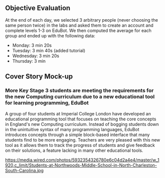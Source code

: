 ## Objective Evaluation

At the end of each day, we selected 3 arbitrary people (never choosing the same person twice) in the labs and asked them to create an account and complete levels 1-3 on EduBot. We then computed the average for each group and ended up with the following data:
* Monday: 3 min 20s
* Tuesday: 3 min 40s (added tutorial)
* Wednesday: 3 min 20s
* Thursday: 3 min

## Cover Story Mock-up

### More Key Stage 3 students are meeting the requirements for the new Computing curriculum due to a new educational tool for learning programming, EduBot

A group of four students at Imperial College London have developed an educational programming tool that focuses on teaching the core concepts in England's new Computing curriculum. Instead of bogging students down in the unintuitive syntax of many programming languages, EduBot introduces concepts through a simple block-based interface that many students find to be more engaging. Teachers are very pleased with this new tool as it allows them to track the progress of students and give feedback on their solutions, a feature lacking in many other educational tools.

<https://media.wired.com/photos/5932354326780e6c04d2a4e4/master/w_1920,c_limit/Students-at-Northwoods-Middle-School-in-North-Charleston-South-Carolina.jpg>
